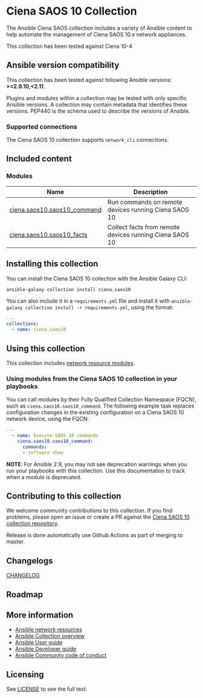 

# Ciena SAOS 10 Collection

The Ansible Ciena SAOS collection includes a variety of Ansible content to help automate the management of Ciena SAOS 10.x network appliances.

This collection has been tested against Ciena 10-4

<!--start requires_ansible-->
## Ansible version compatibility

This collection has been tested against following Ansible versions: **>=2.9.10,<2.11**.

Plugins and modules within a collection may be tested with only specific Ansible versions.
A collection may contain metadata that identifies these versions.
PEP440 is the schema used to describe the versions of Ansible.
<!--end requires_ansible-->

### Supported connections
The Ciena SAOS 10 collection supports ``network_cli``  connections.

## Included content

<!--start collection content-->

### Modules
Name | Description
--- | ---
[ciena.saos10.saos10_command](https://github.com/ciena/ciena.saos10/blob/main/docs/saos10_command.md)|Run commands on remote devices running Ciena SAOS 10
[ciena.saos10.saos10_facts](https://github.com/ciena/ciena.saos10/blob/main/docs/saos10_facts.md)|Collect facts from remote devices running Ciena SAOS 10

<!--end collection content-->
## Installing this collection

You can install the Ciena SAOS 10 collection with the Ansible Galaxy CLI:

    ansible-galaxy collection install ciena.saos10

You can also include it in a `requirements.yml` file and install it with `ansible-galaxy collection install -r requirements.yml`, using the format:

```yaml
---
collections:
  - name: ciena.saos10
```

## Using this collection

This collection includes [network resource modules](https://docs.ansible.com/ansible/latest/network/user_guide/network_resource_modules.html).

### Using modules from the Ciena SAOS 10 collection in your playbooks

You can call modules by their Fully Qualified Collection Namespace (FQCN), such as `ciena.saos10.saos10_command`.
The following example task replaces configuration changes in the existing configuration on a Ciena SAOS 10 network device, using the FQCN:

```yaml
---
  - name: Execute SAOS 10 commands
    ciena.saos10.saos10_command:
      commands:
      - software show
```

**NOTE**: For Ansible 2.9, you may not see deprecation warnings when you run your playbooks with this collection. Use this documentation to track when a module is deprecated.

## Contributing to this collection

We welcome community contributions to this collection. If you find problems, please open an issue or create a PR against the [Ciena SAOS 10 collection repository](https://github.com/ciena/ciena.saos10).

Release is done automatically use Github Actions as part of merging to master.

## Changelogs

[CHANGELOG](CHANGELOG.rst)

## Roadmap

<!-- Optional. Include the roadmap for this collection, and the proposed release/versioning strategy so users can anticipate the upgrade/update cycle. -->

## More information

- [Ansible network resources](https://docs.ansible.com/ansible/latest/network/getting_started/network_resources.html)
- [Ansible Collection overview](https://github.com/ansible-collections/overview)
- [Ansible User guide](https://docs.ansible.com/ansible/latest/user_guide/index.html)
- [Ansible Developer guide](https://docs.ansible.com/ansible/latest/dev_guide/index.html)
- [Ansible Community code of conduct](https://docs.ansible.com/ansible/latest/community/code_of_conduct.html)

## Licensing

See [LICENSE](LICENSE) to see the full text.

